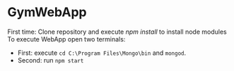 # GymWebApp
First time: Clone repository and execute *npm install* to install node modules
To execute WebApp open two terminals:
  - First: execute `cd C:\Program Files\Mongo\bin` and `mongod`.
  - Second: run `npm start`
